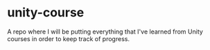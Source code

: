# unity-course
A repo where I will be putting everything that I've learned from Unity courses in order to keep track of progress.
